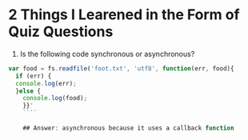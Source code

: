 # 2 Things I Learened in the Form of Quiz Questions

1. Is the following code synchronous or asynchronous?

```js
var food = fs.readfile('foot.txt', 'utf8', function(err, food){
  if (err) {
  console.log(err);
  }else {
    console.log(food);
    }}'
    ````
    
    ## Answer: asynchronous because it uses a callback function
